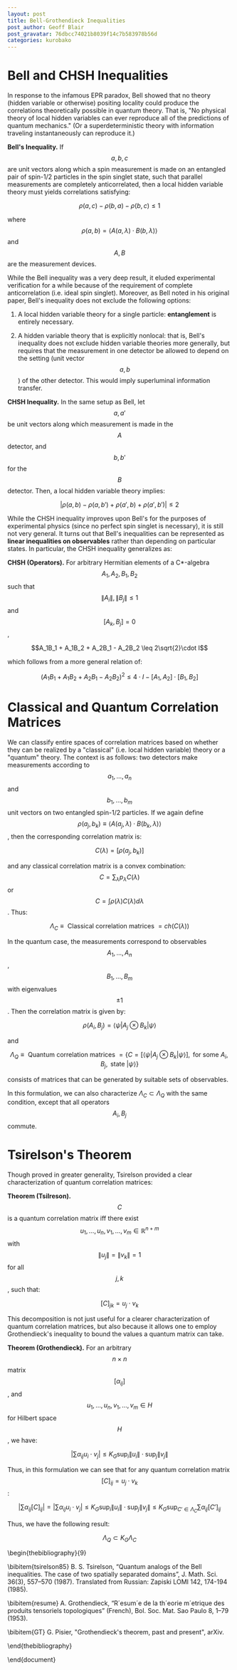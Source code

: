 ```yaml
---
layout: post
title: Bell-Grothendieck Inequalities
post_author: Geoff Blair
post_gravatar: 76dbcc74021b8039f14c7b583978b56d
categories: kurobako
---
```


# Bell and CHSH Inequalities

In response to the infamous EPR paradox, Bell showed that no theory (hidden variable or otherwise) positing locality could produce the correlations theoretically possible in quantum theory. That is, "No physical theory of local hidden variables can ever reproduce all of the predictions of quantum mechanics." (Or a superdeterministic theory with information traveling instantaneously can reproduce it.)

**Bell's Inequality.** If $$a,b,c$$ are unit vectors along which a spin measurement is made on an entangled pair of spin-1/2 particles in the spin singlet state, such that parallel measurements are completely anticorrelated, then a local hidden variable theory must yields correlations satisfying:

$$\rho(a,c) - \rho(b,a) - \rho(b,c) \leq 1$$

where $$\rho(a,b) = \langle A(a,\lambda)\cdot B(b,\lambda)\rangle$$ and $$A, B$$ are the measurement devices. 

While the Bell inequality was a very deep result, it eluded experimental verification for a while because of the requirement of complete anticorrelation (i.e. ideal spin singlet). Moreover, as Bell noted in his original paper, Bell's inequality does not exclude the following options:

1) A local hidden variable theory for a single particle: **entanglement** is entirely necessary.

2) A hidden variable theory that is explicitly nonlocal: that is, Bell's inequality does not exclude hidden variable theories more generally, but requires that the measurement in one detector be allowed to depend on the setting (unit vector $$a,b$$) of the other detector. This would imply superluminal information transfer.

**CHSH Inequality.** In the same setup as Bell, let $$a,a'$$ be unit vectors along which measurement is made in the $$A$$ detector, and $$b,b'$$ for the $$B$$ detector. Then, a local hidden variable theory implies:

$$|\rho(a,b) - \rho(a,b') + \rho(a',b) + \rho(a',b')| \leq 2$$

While the CHSH inequality improves upon Bell's for the purposes of experimental physics (since no perfect spin singlet is necessary), it is still not very general. It turns out that Bell's inequalities can be represented as **linear inequalities on observables** rather than depending on particular states. In particular, the CHSH inequality generalizes as:

**CHSH (Operators).** For arbitrary Hermitian elements of a C*-algebra $$A_1,A_2,B_1,B_2$$ such that $$\|A_i\|,\|B_j\| \leq 1$$ and $$[A_k,B_j] = 0$$,

$$A_1B_1 + A_1B_2 + A_2B_1 - A_2B_2 \leq 2\sqrt{2}\cdot I$$

which follows from a more general relation of:

$$(A_1B_1+A_1B_2 + A_2B_1 - A_2B_2)^2 \leq 4\cdot I - [A_1,A_2]\cdot[B_1,B_2]$$

# Classical and Quantum Correlation Matrices

We can classify entire spaces of correlation matrices based on whether they can be realized by a "classical" (i.e. local hidden variable) theory or a "quantum" theory. The context is as follows: two detectors make measurements according to $$a_1, \dots, a_n$$ and $$b_1, \dots, b_m$$ unit vectors on two entangled spin-1/2 particles. If we again define $$\rho(a_j,b_k) \equiv \langle A(a_j,\lambda)\cdot B(b_k,\lambda)\rangle$$, then the corresponding correlation matrix is:

$$C(\lambda) = [\rho(a_j,b_k)]$$

and any classical correlation matrix is a convex combination: $$C = \sum_{\lambda} p_{\lambda} C(\lambda)$$ or $$C = \int \rho(\lambda) C(\lambda) d\lambda$$. Thus:

$$\Lambda_C \equiv \text{ Classical correlation matrices } = ch(C(\lambda))$$

In the quantum case, the measurements correspond to observables $$A_1, \dots, A_n$$, $$B_1, \dots, B_m$$ with eigenvalues $$\pm 1$$. Then the correlation matrix is given by:

$$\rho(A_i,B_j) = \langle \psi|A_j\otimes B_k|\psi\rangle$$

and

$$\Lambda_Q \equiv \text{ Quantum correlation matrices } = \left\{ C = [\langle \psi|A_j\otimes B_k|\psi\rangle], \text{ for some } A_i, B_j, \text{ state } |\psi\rangle\right\}$$

consists of matrices that can be generated by suitable sets of observables.

In this formulation, we can also characterize $\Lambda_C \subset \Lambda_Q$ with the same condition, except that all operators $$A_i, B_j$$ commute.

# Tsirelson's Theorem

Though proved in greater generality, Tsirelson provided a clear characterization of quantum correlation matrices:

**Theorem (Tsilreson).** $$C$$ is a quantum correlation matrix iff there exist $$u_1, \dots, u_n, v_1, \dots, v_m \in \mathbb{R}^{n+m}$$ with $$\|u_j\| = \|v_k\| = 1$$ for all $$j,k$$, such that:

$$[C]_{jk} = u_j \cdot v_k$$

This decomposition is not just useful for a clearer characterization of quantum correlation matrices, but also because it allows one to employ Grothendieck's inequality to bound the values a quantum matrix can take. 

**Theorem (Grothendieck).** For an arbitrary $$n\times n$$ matrix $$[\alpha_{ij}]$$, and $$u_1, \dots, u_n, v_1, \dots, v_m \in H$$ for Hilbert space $$H$$, we have:

$$\left| \sum \alpha_{ij} u_i \cdot v_j \right| \leq K_G \sup_i \|u_i\| \cdot \sup_j \|v_j\|$$ 

Thus, in this formulation we can see that for any quantum correlation matrix $$[C]_{ij} = u_j \cdot v_k$$:

$$\left| \sum \alpha_{ij}  [C]_{ij}\right|  =\left| \sum \alpha_{ij}  u_i \cdot v_j\right| \leq K_G \sup_i \|u_i\| \cdot \sup_j \|v_j\| \leq K_G \sup_{C' \in \Lambda_C} \sum \alpha_{ij} [C']_{ij}$$

Thus, we have the following result:

$$\Lambda_Q \subset K_G \Lambda_C$$

\begin{thebibliography}{9}

\bibitem{tsirelson85}
B. S. Tsirelson, “Quantum analogs of the Bell inequalities. The case of two spatially separated domains”,
J. Math. Sci. 36(3), 557–570 (1987). Translated from Russian: Zapiski LOMI 142, 174-194 (1985).

\bibitem{resume}
A. Grothendieck, “R´esum´e de la th´eorie m´etrique des produits tensoriels topologiques” (French), Bol. Soc.
Mat. Sao Paulo 8, 1–79 (1953).

\bibitem{GT}
G. Pisier, "Grothendieck's theorem, past and present", arXiv.

\end{thebibliography}

\end{document}

